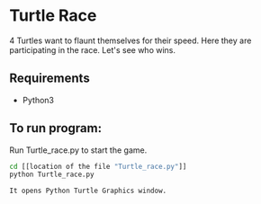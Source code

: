 # Turtle Race

4 Turtles want to flaunt themselves for their speed. Here they are participating in the race. Let's see who wins.

## Requirements

* Python3 

## To run program:
Run Turtle_race.py to start the game.

```bash
cd [[location of the file "Turtle_race.py"]]
python Turtle_race.py

It opens Python Turtle Graphics window.